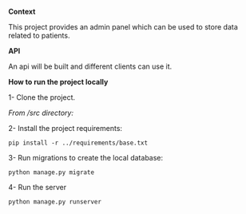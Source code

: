 **Context**

This project provides an admin panel which can be used to store data 
related to patients.

**API**

An api will be built and different clients can use it.

**How to run the project locally**

1- Clone the project.


_From /src directory:_

2- Install the project requirements:

```
pip install -r ../requirements/base.txt
``` 
  
3- Run migrations to create the local database:

```
python manage.py migrate
```

4- Run the server

```
python manage.py runserver
```